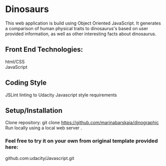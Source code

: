 

# Dinosaurs
This web application is  build using Object Oriented JavaScript. It  generates a comparison of human physical traits to dinosaurus's based on user provided information, as well as other interesting facts about dinosaurus.

## Front End Technologies:
 html/CSS<br>
JavaScript

## Coding Style
JSLint linting to Udacity Javascript style requirements

## Setup/Installation
Clone repository: git clone https://github.com/marinabarskaia/dinographic<br>
Run locally using a local web server .


### Feel free to try it on your own from original template provided here:
github.com:udacity/Javascript.git

